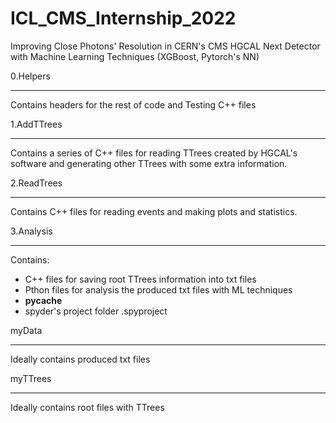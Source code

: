 # ICL_CMS_Internship_2022
Improving Close Photons' Resolution in CERN's CMS HGCAL Next Detector 
with Machine Learning Techniques (XGBoost, Pytorch's NN)


0.Helpers
_______________________________________________________________________
Contains headers for the rest of code and Testing C++ files


1.AddTTrees
_______________________________________________________________________
Contains a series of C++ files for reading TTrees created by HGCAL's
software and generating other TTrees with some extra information.


2.ReadTrees
_______________________________________________________________________
Contains C++ files for reading events and making plots and statistics. 


3.Analysis
_______________________________________________________________________
Contains:
- C++ files for saving root TTrees information into txt files
- Pthon files for analysis the produced txt files with ML techniques
- __pycache__
- spyder's project folder .spyproject


myData
_______________________________________________________________________
Ideally contains produced txt files


myTTrees
_______________________________________________________________________
Ideally contains root files with TTrees
